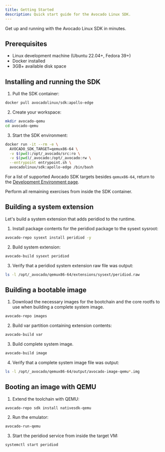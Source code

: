 ```yaml
---
title: Getting Started
description: Quick start guide for the Avocado Linux SDK.
---
```


Get up and running with the Avocado Linux SDK in minutes.

## Prerequisites

- Linux development machine (Ubuntu 22.04+, Fedora 39+)
- Docker installed
- 3GB+ available disk space

## Installing and running the SDK

1. Pull the SDK container:

```bash
docker pull avocadolinux/sdk:apollo-edge
```

2. Create your workspace:

```bash
mkdir avocado-qemu
cd avocado-qemu
```

3. Start the SDK environment:

```bash
docker run -it --rm -e \
  AVOCADO_SDK_TARGET=qemux86-64 \
  -v $(pwd):/opt/_avocado/src:ro \
  -v $(pwd)/_avocado:/opt/_avocado:rw \
  --entrypoint entrypoint.sh \
  avocadolinux/sdk:apollo-edge /bin/bash
```

For a list of supported Avocado SDK targets besides `qemux86-64`, return to the [Development Environment page](../development-environment/).

Perform all remaining exercises from inside the SDK container.

## Building a system extension

Let's build a system extension that adds peridiod to the runtime.

1. Install package contents for the peridiod package to the sysext sysroot:

```bash
avocado-repo sysext install peridiod -y
```

2. Build system extension:

```bash
avocado-build sysext peridiod
```

3. Verify that a peridiod system extension raw file was output:

```bash
ls -l /opt/_avocado/qemux86-64/extensions/sysext/peridiod.raw
```

## Building a bootable image

1. Download the necessary images for the bootchain and the core rootfs to use when building a complete system image.

```bash
avocado-repo images
```

2. Build var partition containing extension contents:

```bash
avocado-build var
```

3. Build complete system image.

```bash
avocado-build image
```

4. Verify that a complete system image file was output:

```bash
ls -l /opt/_avocado/qemux86-64/output/avocado-image-qemu*.img
```

## Booting an image with QEMU

1. Extend the toolchain with QEMU:

```bash
avocado-repo sdk install nativesdk-qemu
```

2. Run the emulator:

```bash
avocado-run-qemu
```

3. Start the peridiod service from inside the target VM:

```bash
systemctl start peridiod
```
